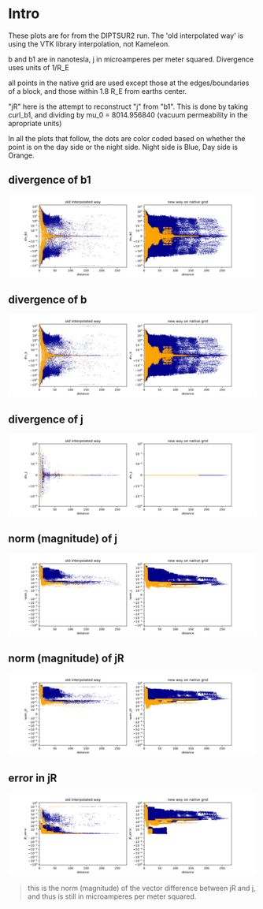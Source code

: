 # Intro

These plots are for from the DIPTSUR2 run.
The 'old interpolated way' is using the VTK library interpolation, not Kameleon.

b and b1 are in nanotesla, j in microamperes per meter squared. Divergence uses units of 1/R_E

all points in the native grid are used except those at the edges/boundaries of a block,
and those within 1.8 R_E from earths center.

"jR" here is the attempt to reconstruct "j" from "b1". This is done by 
taking curl_b1, and dividing by mu_0 = 8014.956840
(vacuum permeability in the apropriate units)

In all the plots that follow, the dots are color coded based on
whether the point is on the day side or the night side.
Night side is Blue, Day side is Orange.

## divergence of b1

![](div_b1.png)

## divergence of b

![](div_b.png)

## divergence of j

![](div_j.png)

## norm (magnitude) of j

![](norm_j.png)

## norm (magnitude) of jR

![](norm_jR.png)

## error in jR

![](jR_error.png)

> this is the norm (magnitude) of the vector difference between jR and j,
> and thus is still in microamperes per meter squared.
